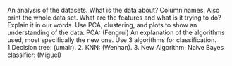 An analysis of the datasets. 
What is the data about?
	Column names.
Also print the whole data set.
 What are the features and what is it trying to do?
	Explain it in our words.
Use PCA, clustering, and plots to show an understanding of the data.
PCA: (Fengrui)
	An explanation of the algorithms used, most specifically the new one. 
	Use 3 algorithms for classification.
	1.Decision tree: (umair).
	2. KNN: (Wenhan).
	3. New Algorithm: Naive Bayes classifier: (Miguel) 
